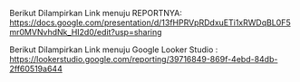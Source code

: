 Berikut Dilampirkan Link menuju REPORTNYA: <br>
https://docs.google.com/presentation/d/13fHPRVpRDdxuETi1xRWDqBL0F5mr0MVNvhdNk_HI2d0/edit?usp=sharing

Berikut Dilampirkan Link menuju Google Looker Studio :  <br>
https://lookerstudio.google.com/reporting/39716849-869f-4ebd-84db-2ff60519a644 
